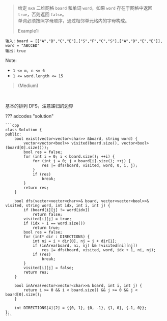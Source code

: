 <!-- prettier-ignore-start -->

> 给定 `mxn` 二维网格 `board` 和单词 `word`，如果 `word` 存在于网格中返回 `true`，否则返回 `false`。<br>
> 单词必须按照字母顺序，通过相邻单元格内的字母构成。 
> 
>   Example1:
```
输入：board = [["A","B","C","E"],["S","F","C","S"],["A","D","E","E"]], word = "ABCCED"
输出：true
```
Note:
>
-  `1 <= m, n <= 6`
-  `1 <= word.length <= 15`
>
> (Medium)

<!-- prettier-ignore-end -->

<br>

基本的排列 DFS，注意递归的边界

??? adcodes "solution"

    ```cpp
    class Solution {
    public:
        bool exist(vector<vector<char>> &board, string word) {
            vector<vector<bool>> visited(board.size(), vector<bool>(board[0].size()));
            bool res = false;
            for (int i = 0; i < board.size(); ++i) {
                for (int j = 0; j < board[i].size(); ++j) {
                    res |= dfs(board, visited, word, 0, i, j);
                }
                if (res)
                    break;
            }
            return res;
        }

        bool dfs(vector<vector<char>>& board, vector<vector<bool>>& visited, string word, int idx, int i, int j) {
            if (board[i][j] != word[idx])
                return false;
            visited[i][j] = true;
            if (idx + 1 == word.size())
                return true;
            bool res = false;
            for (int* dir : DIRECTIONS) {
                int ni = i + dir[0], nj = j + dir[1];
                if (inArea(board, ni, nj) && !visited[ni][nj])
                    res |= dfs(board, visited, word, idx + 1, ni, nj);
                if (res)
                    break;
            }
            visited[i][j] = false;
            return res;
        }

        bool inArea(vector<vector<char>>& board, int i, int j) {
            return i >= 0 && i < board.size() && j >= 0 && j < board[0].size();
        }

        int DIRECTIONS[4][2] = {{0, 1}, {0, -1}, {1, 0}, {-1, 0}};
    };
    ```
